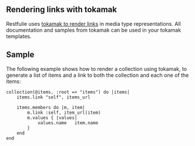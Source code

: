 ## Rendering links with tokamak

Restfulie uses <a href="http://github.com/abril/tokamak">tokamak to render links</a> in media type representations. All documentation and samples from tokamak can be used in your tokamak templates.
	
## Sample

The following example shows how to render a collection using tokamak, to generate
a list of items and a link to both the collection and each one of the items:

    collection(@items, :root => "items") do |items|
        items.link "self", items_url

        items.members do |m, item|
            m.link :self, item_url(item)
            m.values { |values|
                values.name   item.name
            }
        end
    end
